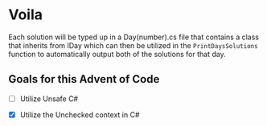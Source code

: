 # Voila

Each solution will be typed up in a Day(number).cs file that contains 
a class that inherits from IDay which can then be utilized in the 
`PrintDaysSolutions` function to automatically output both of the
solutions for that day. 

## Goals for this Advent of Code

- [ ] Utilize Unsafe C#
- [x] Utilize the Unchecked context in C#

